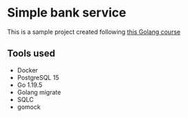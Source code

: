 # Simple bank service
This is a sample project created following [this Golang course](https://www.udemy.com/course/backend-master-class-golang-postgresql-kubernetes)

## Tools used
- Docker
- PostgreSQL 15
- Go 1.19.5
- Golang migrate
- SQLC
- gomock


